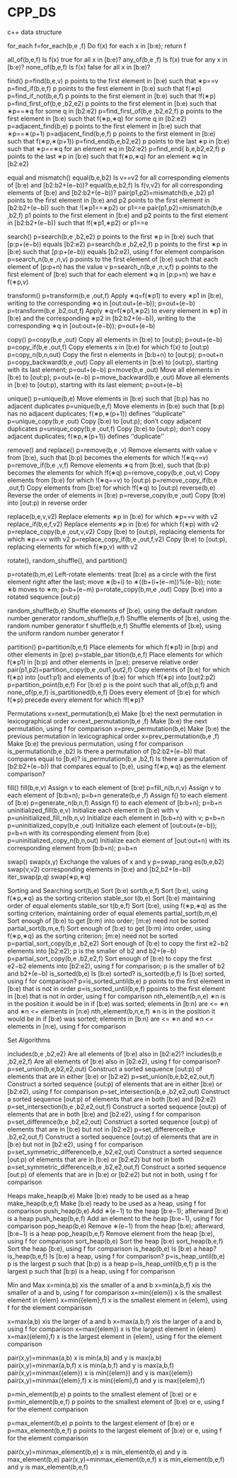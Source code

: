 # CPP_DS
c++ data structure


for_each  f=for_each(b,e ,f) Do f(x) for each x in [b:e); return f

all_of(b,e,f) Is f(x) true for all x in [b:e)?
any_of(b,e ,f) Is f(x) true for any x in [b:e)?
none_of(b,e,f) Is f(x) false for all x in [b:e)?

find()
p=find(b,e,v) p points to the first element in [b:e) such that ∗p==v
p=find_if(b,e,f) p points to the first element in [b:e) such that f(∗p)
p=find_if_not(b,e,f) p points to the first element in [b:e) such that !f(∗p)
p=find_first_of(b,e ,b2,e2) p points to the first element in [b:e) such that ∗p==∗q
for some q in [b2:e2)
p=find_first_of(b,e ,b2,e2,f) p points to the first element in [b:e) such that f(∗p,∗q)
for some q in [b2:e2)
p=adjacent_find(b,e) p points to the first element in [b:e) such that ∗p==∗(p+1)
p=adjacent_find(b,e,f) p points to the first element in [b:e) such that f(∗p,∗(p+1))
p=find_end(b,e,b2,e2) p points to the last ∗p in [b:e) such that ∗p==∗q for
an element ∗q in [b2:e2)
p=find_end( b,e,b2,e2,f) p points to the last ∗p in [b:e) such that f(∗p,∗q) for
an element ∗q in [b2:e2)

equal and mismatch()
equal(b,e,b2) Is v==v2 for all corresponding elements of
[b:e) and [b2:b2+(e−b))?
equal(b,e,b2,f) Is f(v,v2) for all corresponding elements of
[b:e) and [b2:b2+(e−b))?
pair(p1,p2)=mismatch(b,e ,b2) p1 points to the first element in [b:e) and
p2 points to the first element in [b2:b2+(e−b))
such that !(∗p1==∗p2) or p1==e
pair(p1,p2)=mismatch(b,e ,b2,f) p1 points to the first element in [b:e) and
p2 points to the first element in [b2:b2+(e−b))
such that !f(∗p1,∗p2) or p1==e

search()
p=search(b,e ,b2,e2) p points to the first ∗p in [b:e) such that
[p:p+(e−b)) equals [b2:e2)
p=search(b.e ,b2,e2,f) p points to the first ∗p in [b:e) such that
[p:p+(e−b)) equals [b2:e2), using f for element comparison
p=search_n(b,e ,n,v) p points to the first element of [b:e) such that
each element of [p:p+n) has the value v
p=search_n(b,e ,n,v,f) p points to the first element of [b:e) such that
for each element ∗q in [p:p+n) we hav e f(∗p,v)

transform()
p=transform(b,e ,out,f) Apply ∗q=f(∗p1) to every ∗p1 in [b:e), writing to
the corresponding ∗q in [out:out+(e−b)); p=out+(e−b)
p=transform(b,e ,b2,out,f) Apply ∗q=f(∗p1,∗p2) to every element in ∗p1 in [b:e) and
the corresponding ∗p2 in [b2:b2+(e−b)), writing to
the corresponding ∗q in [out:out+(e−b)); p=out+(e−b)

copy()
p=copy(b,e ,out) Copy all elements in [b:e) to [out:p); p=out+(e−b)
p=copy_if(b,e ,out,f) Copy elements x in [b:e) for which f(x) to [out:p)
p=copy_n(b,n,out) Copy the first n elements in [b:b+n) to [out:p); p=out+n
p=copy_backward(b,e ,out) Copy all elements in [b:e) to [out:p),
starting with its last element; p=out+(e−b)
p=move(b,e ,out) Move all elements in [b:e) to [out:p); p=out+(e−b)
p=move_backward(b,e ,out) Move all elements in [b:e) to [out:p),
starting with its last element; p=out+(e−b)

unique()
p=unique(b,e) Move elements in [b:e) such that [b:p) has no adjacent duplicates
p=unique(b,e,f) Move elements in [b:e) such that [b:p) has no adjacent duplicates;
f(∗p,∗(p+1)) defines ‘‘duplicate’’
p=unique_copy(b,e ,out) Copy [b:e) to [out:p); don’t copy adjacent duplicates
p=unique_copy(b,e ,out,f) Copy [b:e) to [out:p); don’t copy adjacent duplicates;
f(∗p,∗(p+1)) defines ‘‘duplicate’’

remove() and replace()
p=remove(b,e ,v) Remove elements with value v from [b:e),
such that [b:p) becomes the elements for which !(∗q==v)
p=remove_if(b,e ,v,f) Remove elements ∗q from [b:e),
such that [b:p) becomes the elements for which !f(∗q)
p=remove_copy(b,e ,out,v) Copy elements from [b:e) for which !(∗q==v) to [out:p)
p=remove_copy_if(b,e ,out,f) Copy elements from [b:e) for which !f(∗q) to [out:p)
reverse(b,e) Reverse the order of elements in [b:e)
p=reverse_copy(b,e ,out) Copy [b:e) into [out:p) in reverse order

replace(b,e,v,v2) Replace elements ∗p in [b:e) for which ∗p==v with v2
replace_if(b,e,f,v2) Replace elements ∗p in [b:e) for which f(∗p) with v2
p=replace_copy(b,e ,out,v,v2) Copy [b:e) to [out:p),
replacing elements for which ∗p==v with v2
p=replace_copy_if(b,e ,out,f,v2) Copy [b:e) to [out:p),
replacing elements for which f(∗p,v) with v2

rotate(), random_shuffle(), and partition()

p=rotate(b,m,e) Left-rotate elements: treat [b:e) as a circle
with the first element right after the last;
move ∗(b+i) to ∗((b+(i+(e−m))%(e−b));
note: ∗b moves to ∗m; p=b+(e−m)
p=rotate_copy(b,m,e ,out) Copy [b:e) into a rotated sequence [out:p)

random_shuffle(b,e) Shuffle elements of [b:e), using
the default random number generator
random_shuffle(b,e,f) Shuffle elements of [b:e), using
the random number generator f
shuffle(b,e,f) Shuffle elements of [b:e), using
the uniform random number generator f

partition()
p=partition(b,e,f) Place elements for which f(∗p1) in [b:p)
and other elements in [p:e)
p=stable_par tition(b,e,f) Place elements for which f(∗p1) in [b:p)
and other elements in [p:e);
preserve relative order
pair(p1,p2)=partition_copy(b,e ,out1,out2,f) Copy elements of [b:e) for which f(∗p)
into [out1:p1) and elements of [b:e)
for which !f(∗p) into [out2:p2)
p=partition_point(b,e,f) For [b:e) p is the point
such that all_of(b,p,f) and none_of(p,e,f)
is_partitioned(b,e,f) Does every element of [b:e) for which f(∗p)
precede every element for which !f(∗p)?

Permutations
x=next_permutation(b,e) Make [b:e) the next permutation in lexicographical order
x=next_permutation(b,e ,f) Make [b:e) the next permutation, using f for comparison
x=prev_permutation(b,e) Make [b:e) the previous permutation in lexicographical order
x=prev_permutation(b,e ,f) Make [b:e) the previous permutation, using f for comparison
is_permutation(b,e ,b2) Is there a permutation of [b2:b2+(e−b)) that compares equal
to [b,e)?
is_permutation(b,e ,b2,f) Is there a permutation of [b2:b2+(e−b)) that compares equal
to [b,e), using f(∗p,∗q) as the element comparison?

fill()
fill(b,e,v) Assign v to each element of [b:e)
p=fill_n(b,n,v) Assign v to each element of [b:b+n); p=b+n
generate(b,e ,f) Assign f() to each element of [b:e)
p=generate_n(b,n,f) Assign f() to each element of [b:b+n); p=b+n
uninitialized_fill(b,e,v) Initialize each element in [b:e) with v
p=uninitialized_fill_n(b,n,v) Initialize each element in [b:b+n) with v; p=b+n
p=uninitialized_copy(b,e ,out) Initialize each element of [out:out+(e−b)); p=b+n
with its corresponding element from [b:e)
p=uninitialized_copy_n(b,n,out) Initialize each element of [out:out+n)
with its corresponding element from [b:b+n); p=b+n

swap()
swap(x,y) Exchange the values of x and y
p=swap_rang es(b,e,b2) swap(v,v2) corresponding elements in [b:e) and [b2,b2+(e−b))
iter_swap(p,q) swap(∗p,∗q)

Sorting and Searching
sort(b,e) Sort [b:e)
sort(b,e,f) Sort [b:e), using f(∗p,∗q) as the sorting criterion
stable_sor t(b,e) Sort [b:e) maintaining order of equal elements
stable_sor t(b,e,f) Sort [b:e), using f(∗p,∗q) as the sorting criterion,
maintaining order of equal elements
partial_sort(b,m,e) Sort enough of [b:e) to get [b:m) into order;
[m:e) need not be sorted
partial_sort(b,m,e,f) Sort enough of [b:e) to get [b:m) into order, using
f(∗p,∗q) as the sorting criterion; [m:e) need not be sorted
p=partial_sort_copy(b,e ,b2,e2) Sort enough of [b:e) to copy the first e2−b2 elements
into [b2:e2);
p is the smaller of b2 and b2+(e−b)
p=partial_sort_copy(b,e ,b2,e2,f) Sort enough of [b:e) to copy the first e2−b2 elements
into [b2:e2), using f for comparison;
p is the smaller of b2 and b2+(e−b)
is_sorted(b,e) Is [b:e) sorted?
is_sorted(b,e,f) Is [b:e) sorted, using f for comparison?
p=is_sorted_until(b,e) p points to the first element in [b:e) that is not in order
p=is_sorted_until(b,e,f) ppoints to the first element in [b:e) that is not in order,
using f for comparison
nth_element(b,n,e) ∗n is in the position it would be in if [b:e) was sorted;
elements in [b:n) are <= ∗n and ∗n <= elements in [n:e)
nth_element(b,n,e,f) ∗n is in the position it would be in if [b:e) was sorted;
elements in [b:n) are <= ∗n and ∗n <= elements in [n:e),
using f for comparison

Set Algorithms

includes(b,e ,b2,e2) Are all elements of [b:e) also in [b2:e2)?
includes(b,e ,b2,e2,f) Are all elements of [b:e) also in [b2:e2),
using f for comparison?
p=set_union(b,e,b2,e2,out) Construct a sorted sequence [out:p)
of elements that are in either [b:e) or [b2:e2)
p=set_union(b,e,b2,e2,out,f) Construct a sorted sequence [out:p)
of elements that are in either [b:e) or [b2:e2),
using f for comparison
p=set_intersection(b,e ,b2,e2,out) Construct a sorted sequence [out:p)
of elements that are in both [b:e) and [b2:e2)
p=set_intersection(b,e ,b2,e2,out,f) Construct a sorted sequence [out:p)
of elements that are in both [b:e) and [b2:e2),
using f for comparison
p=set_difference(b,e ,b2,e2,out) Construct a sorted sequence [out:p)
of elements that are in [b:e) but not in [b2:e2)
p=set_difference(b,e ,b2,e2,out,f) Construct a sorted sequence [out:p)
of elements that are in [b:e) but not in [b2:e2),
using f for comparison
p=set_symmetric_difference(b,e ,b2,e2,out) Construct a sorted sequence [out:p)
of elements that are in [b:e) or [b2:e2)
but not in both
p=set_symmetric_difference(b,e ,b2,e2,out,f) Construct a sorted sequence [out:p)
of elements that are in [b:e) or [b2:e2)
but not in both, using f for comparison

Heaps
make_heap(b,e) Make [b:e) ready to be used as a heap
make_heap(b,e,f) Make [b:e) ready to be used as a heap, using f for comparison
push_heap(b,e) Add ∗(e−1) to the heap [b:e−1); afterward [b:e) is a heap
push_heap(b,e,f) Add an element to the heap [b:e−1), using f for comparison
pop_heap(b,e) Remove ∗(e−1) from the heap [b:e); afterward, [b:e−1) is a heap
pop_heap(b,e,f) Remove element from the heap [b:e), using f for comparison
sort_heap(b,e) Sort the heap [b:e)
sort_heap(b,e,f) Sort the heap [b:e), using f for comparison
is_heap(b,e) Is [b:e) a heap?
is_heap(b,e,f) Is [b:e) a heap, using f for comparison?
p=is_heap_until(b,e) p is the largest p such that [b:p) is a heap
p=is_heap_until(b,e,f) p is the largest p such that [b:p) is a heap, using f for comparison

Min and Max
x=min(a,b) xis the smaller of a and b
x=min(a,b,f) xis the smaller of a and b, using f for comparison
x=min({elem}) x is the smallest element in {elem}
x=min({elem},f) x is the smallest element in {elem},
using f for the element comparison

x=max(a,b) xis the larger of a and b
x=max(a,b,f) xis the larger of a and b, using f for comparison
x=max({elem}) x is the largest element in {elem}
x=max({elem},f) x is the largest element in {elem},
using f for the element comparison

pair(x,y)=minmax(a,b) x is min(a,b) and y is max(a,b)
pair(x,y)=minmax(a,b,f) x is min(a,b,f) and y is max(a,b,f)
pair(x,y)=minmax({elem}) x is min({elem}) and y is max({elem})
pair(x,y)=minmax({elem},f) x is min({elem},f) and y is max({elem},f)

p=min_element(b,e) p points to the smallest element of [b:e) or e
p=min_element(b,e,f) p points to the smallest element of [b:e) or e,
using f for the element comparison

p=max_element(b,e) p points to the largest element of [b:e) or e
p=max_element(b,e,f) p points to the largest element of [b:e) or e,
using f for the element comparison

pair(x,y)=minmax_element(b,e) x is min_element(b,e) and y is max_element(b,e)
pair(x,y)=minmax_element(b,e,f) x is min_element(b,e,f) and y is max_element(b,e,f)
